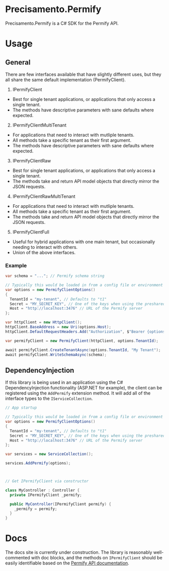 # Precisamento.Permify

Precisamento.Permify is a C# SDK for the Permify API.

# Usage

## General

There are few interfaces available that have slightly different uses, but they all share the same default implementation (PermifyClient).

1. IPermifyClient
  * Best for single tenant applications, or applications that only access a single tenant.
  * The methods have descriptive parameters with sane defaults where expected.
2. IPermifyClientMultiTenant
  * For applications that need to interact with mutliple tenants.
  * All methods take a specific tenant as their first argument.
  * The methods have descriptive parameters with sane defaults where expected.
3. IPermifyClientRaw
  * Best for single tenant applications, or applications that only access a single tenant.
  * The methods take and return API model objects that directly mirror the JSON requests.
4. IPermifyClientRawMultiTenant
  * For applications that need to interact with mutliple tenants.
  * All methods take a specific tenant as their first argument.
  * The methods take and return API model objects that directly mirror the JSON requests.
5. IPermifyClientFull
  * Useful for hybrid applications with one main tenant, but occasionally needing to interact with others.
  * Union of the above interfaces.

### Example

```cs
var schema = "..."; // Permify schema string

// Typically this would be loaded in from a config file or environment variables.
var options = new PermifyClientOptions()
{
  TenantId = "my-tenant", // Defaults to "t1"
  Secret = "MY_SECRET_KEY", // One of the keys when using the preshared keys authn config.
  Host = "http://localhost:3476" // URL of the Permify server
};

var httpClient = new HttpClient();
httpClient.BaseAddress = new Uri(options.Host);
httpClient.DefaultRequestHeaders.Add("Authorization", $"Bearer {options.Secret}");

var permifyClient = new PermifyClient(httpClient, options.TenantId);

await permifyClient.CreateTenantAsync(options.TenantId, "My Tenant");
await permifyClient.WriteSchemaAsync(schema);
```

## DependencyInjection

If this library is being used in an application using the C# DependencyInjection functionality (ASP.NET for example), the client can be registered using the `AddPermify` extension method. It will add all of the interface types to the `IServiceCollection`.

```cs
// App startup

// Typically this would be loaded in from a config file or environment variables.
var options = new PermifyClientOptions()
{
  TenantId = "my-tenant", // Defaults to "t1"
  Secret = "MY_SECRET_KEY", // One of the keys when using the preshared keys authn config.
  Host = "http://localhost:3476" // URL of the Permify server
};

var services = new ServiceCollection();

services.AddPermify(options);



// Get IPermifyClient via constructor

class MyController : Controller {
  private IPermifyClient _permify;

  public MyController(IPermifyClient permify) {
    _permify = permify;
  }
}
```

# Docs

The docs site is currently under construction. The library is reasonably well-commented with doc blocks, and the methods on `IPermifyClient` should be easily identifiable based on the [Permify API documentation](https://docs.permify.co/api-reference/introduction).
